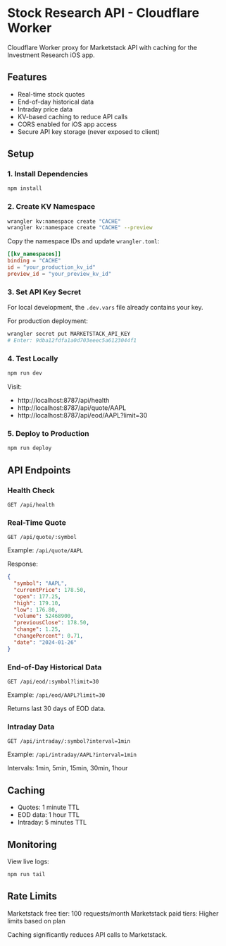 # Stock Research API - Cloudflare Worker

Cloudflare Worker proxy for Marketstack API with caching for the Investment Research iOS app.

## Features
- Real-time stock quotes
- End-of-day historical data
- Intraday price data
- KV-based caching to reduce API calls
- CORS enabled for iOS app access
- Secure API key storage (never exposed to client)

## Setup

### 1. Install Dependencies
```bash
npm install
```

### 2. Create KV Namespace
```bash
wrangler kv:namespace create "CACHE"
wrangler kv:namespace create "CACHE" --preview
```

Copy the namespace IDs and update `wrangler.toml`:
```toml
[[kv_namespaces]]
binding = "CACHE"
id = "your_production_kv_id"
preview_id = "your_preview_kv_id"
```

### 3. Set API Key Secret

For local development, the `.dev.vars` file already contains your key.

For production deployment:
```bash
wrangler secret put MARKETSTACK_API_KEY
# Enter: 9dba12fdfa1a0d703eeec5a6123044f1
```

### 4. Test Locally
```bash
npm run dev
```

Visit:
- http://localhost:8787/api/health
- http://localhost:8787/api/quote/AAPL
- http://localhost:8787/api/eod/AAPL?limit=30

### 5. Deploy to Production
```bash
npm run deploy
```

## API Endpoints

### Health Check
```
GET /api/health
```

### Real-Time Quote
```
GET /api/quote/:symbol
```
Example: `/api/quote/AAPL`

Response:
```json
{
  "symbol": "AAPL",
  "currentPrice": 178.50,
  "open": 177.25,
  "high": 179.10,
  "low": 176.80,
  "volume": 52468900,
  "previousClose": 178.50,
  "change": 1.25,
  "changePercent": 0.71,
  "date": "2024-01-26"
}
```

### End-of-Day Historical Data
```
GET /api/eod/:symbol?limit=30
```
Example: `/api/eod/AAPL?limit=30`

Returns last 30 days of EOD data.

### Intraday Data
```
GET /api/intraday/:symbol?interval=1min
```
Example: `/api/intraday/AAPL?interval=1min`

Intervals: 1min, 5min, 15min, 30min, 1hour

## Caching
- Quotes: 1 minute TTL
- EOD data: 1 hour TTL
- Intraday: 5 minutes TTL

## Monitoring
View live logs:
```bash
npm run tail
```

## Rate Limits
Marketstack free tier: 100 requests/month
Marketstack paid tiers: Higher limits based on plan

Caching significantly reduces API calls to Marketstack.
